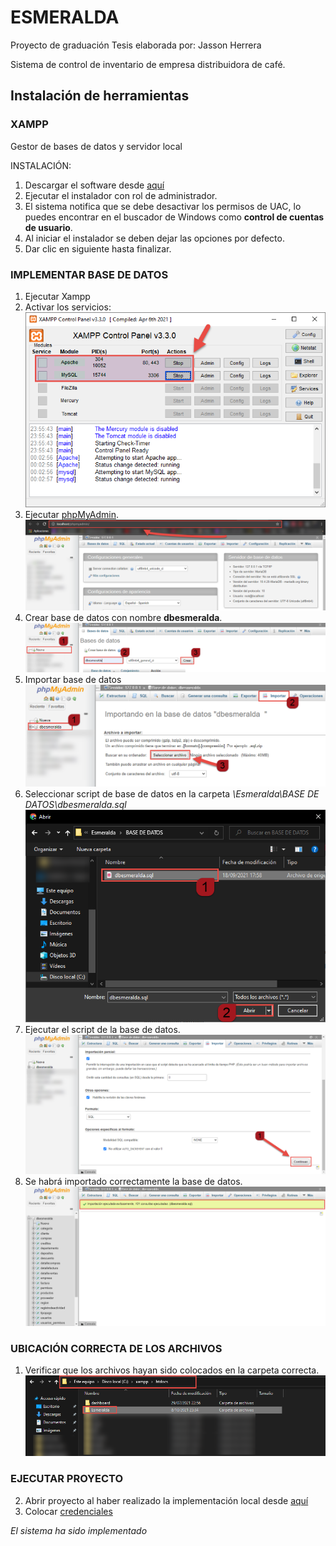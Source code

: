 # ESMERALDA
Proyecto de graduación
Tesis elaborada por: Jasson Herrera

Sistema de control de inventario de empresa distribuidora de café.

## Instalación de herramientas
### XAMPP 
Gestor de bases de datos y servidor local

INSTALACIÓN:

1. Descargar el software desde [aquí](https://www.apachefriends.org/es/download.html)
2. Ejecutar el instalador con rol de administrador.
3. El sistema notifica que se debe desactivar los permisos de UAC, lo puedes encontrar en el buscador de Windows como **control de cuentas de usuario**.
4. Al iniciar el instalador se deben dejar las opciones por defecto.
5. Dar clic en siguiente hasta finalizar.


### IMPLEMENTAR BASE DE DATOS
1. Ejecutar Xampp
2. Activar los servicios:
![referencia](https://github.com/jassonh/Esmeralda/blob/main/readme.info/pro2.png)
3. Ejecutar [phpMyAdmin](http://localhost/phpmyadmin/).
![referencia](https://github.com/jassonh/Esmeralda/blob/main/readme.info/pro3.png)
4. Crear base de datos con nombre **dbesmeralda**.
![referencia](https://github.com/jassonh/Esmeralda/blob/main/readme.info/pro4.png)
5. Importar base de datos
![referencia](https://github.com/jassonh/Esmeralda/blob/main/readme.info/pro5.png)
6. Seleccionar script de base de datos en la carpeta *\Esmeralda\BASE DE DATOS\dbesmeralda.sql*
![referencia](https://github.com/jassonh/Esmeralda/blob/main/readme.info/pro6.png)
7. Ejecutar el script de la base de datos.
![referencia](https://github.com/jassonh/Esmeralda/blob/main/readme.info/pro7.png)
8. Se habrá importado correctamente la base de datos.
![referencia](https://github.com/jassonh/Esmeralda/blob/main/readme.info/pro8.png)

### UBICACIÓN CORRECTA DE LOS ARCHIVOS
1. Verificar que los archivos hayan sido colocados en la carpeta correcta.
![referencia](https://github.com/jassonh/Esmeralda/blob/main/readme.info/pro9.png)

### EJECUTAR PROYECTO
2. Abrir proyecto al haber realizado la implementación local desde [aquí](http://localhost/esmeralda/vistas/)
3. Colocar [credenciales](https://drive.google.com/file/d/1fSpf58EORZI5KGYw-h2EIo3fQdUWLfMi/view?usp=sharing)


*El sistema ha sido implementado*